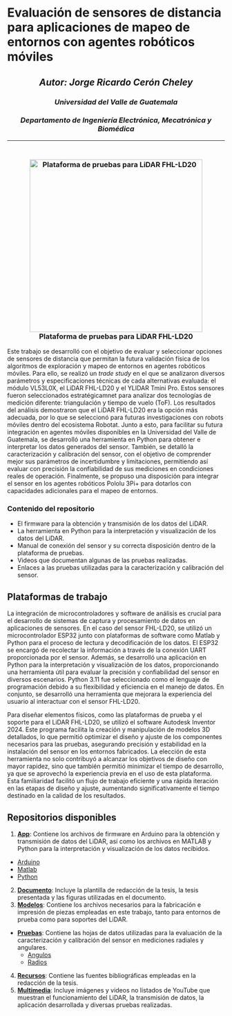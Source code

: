 
# Evaluación de sensores de distancia para aplicaciones de mapeo de entornos con agentes robóticos móviles
<h2 align="center"><em>Autor: Jorge Ricardo Cerón Cheley</em></h2>
<h3 align="center"><em>Universidad del Valle de Guatemala</em></h3>
<h3 align="center"><em>Departamento de Ingeniería Electrónica, Mecatrónica y Biomédica</em></h3>

---

<h3 align="center">
  <br>
  <a href="https://drive.google.com/uc?export=view&id=1JX5E3psndADwoQ3_kOWw1g9pJEo1_Qra">
    <img src="https://drive.google.com/uc?export=view&id=1JX5E3psndADwoQ3_kOWw1g9pJEo1_Qra" alt="Plataforma de pruebas para LiDAR FHL-LD20" width="400">
  </a>
  <br>
  Plataforma de pruebas para LiDAR FHL-LD20
  <br>
</h3>

Este trabajo se desarrolló con el objetivo de evaluar y seleccionar opciones de sensores de distancia que permitan la futura validación física de los algoritmos de exploración y mapeo de entornos en agentes robóticos móviles. Para ello, se realizó un *trade study* en el que se analizaron diversos parámetros y especificaciones técnicas de cada alternativas evaluada: el módulo VL53L0X, el LiDAR FHL-LD20 y el YLIDAR Tmini Pro. Estos sensores fueron seleccionados estratégicamnet para analizar dos tecnologías de medición diferente: triangulación y tiempo de vuelo (ToF). Los resultados del análisis demostraron que el LiDAR FHL-LD20 era la opción más adecuada, por lo que se seleccionó para futuras investigaciones con robots móviles dentro del ecosistema Robotat. Junto a esto, para facilitar su futura integración en agentes móviles disponibles en la Universidad del Valle de Guatemala, se desarrolló una herramienta en Python para obtener e interpretar los datos generados del sensor. También, se detalló la caracterización y calibración del sensor, con el objetivo de comprender mejor sus parámetros de incertidumbre y limitaciones, permitiendo así evaluar con precisión la confiabilidad de sus mediciones en condiciones reales de operación. Finalmente, se propuso una disposición para integrar el sensor en los agentes robóticos Pololu 3Pi+ para dotarlos con capacidades adicionales para el mapeo de entornos.

### Contenido del repositorio
* El firmware para la obtención y transmisión de los datos del LiDAR.
* La herramienta en Python para la interpretación y visualización de los datos del LiDAR.
* Manual de conexión del sensor y su correcta disposición dentro de la plataforma de pruebas.
* Videos que documentan algunas de las pruebas realizadas.
* Enlaces a las pruebas utilizadas para la caracterización y calibración del sensor.

## Plataformas de trabajo

La integración de microcontroladores y software de análisis es crucial para el desarrollo de sistemas de captura y procesamiento de datos en aplicaciones de sensores. En el caso del sensor FHL-LD20, se utilizó un microcontrolador ESP32 junto con plataformas de software como Matlab y Python para el proceso de lectura y decodificación de los datos. El ESP32 se encargó de recolectar la información a través de la conexión UART proporcionada por el sensor. Además, se desarrolló una aplicación en Python para la interpretación y visualizaciòn de los datos, proporcionando una herramienta útil para evaluar la precisión y confiabilidad del sensor en diversos escenarios. Python 3.11 fue seleccionado como el lenguaje de programación debido a su flexibilidad y eficiencia en el manejo de datos. En conjunto, se desarrolló una herramienta que mejorara la experiencia del usuario al interactuar con el sensor FHL-LD20.

Para diseñar elementos físicos, como las plataformas de prueba y el soporte para el LiDAR FHL-LD20, se utilizó el software Autodesk Inventor 2024. Este programa facilita la creación y manipulación de modelos 3D detallados, lo que permitió optimizar el diseño y ajuste de los componentes necesarios para las pruebas, asegurando precisión y estabilidad en la instalación del sensor en los entornos fabricados. La elección de esta herramienta no solo contribuyó a alcanzar los objetivos de diseño con mayor rapidez, sino que también permitió minimizar el tiempo de desarrollo, ya que se aprovechó la experiencia previa en el uso de esta plataforma. Esta familiaridad facilitó un flujo de trabajo eficiente y una rápida iteración en las etapas de diseño y ajuste, aumentando significativamente el tiempo destinado en la calidad de los resultados.

## Repositorios disponibles

[App]: https://github.com/CeronCh/Tesis_LiDAR/tree/main/App
[Arduino]: https://github.com/CeronCh/Tesis_LiDAR/tree/main/App/Arduino
[Matlab]: https://github.com/CeronCh/Tesis_LiDAR/tree/main/App/Matlab
[Python]: https://github.com/CeronCh/Tesis_LiDAR/tree/main/App/Python
[Documento]: https://github.com/CeronCh/Tesis_LiDAR/tree/main/Documento
[Modelos]: https://github.com/CeronCh/Tesis_LiDAR/tree/main/Modelos
[Pruebas]: https://github.com/CeronCh/Tesis_LiDAR/tree/main/Pruebas
[Angulos]: https://github.com/CeronCh/Tesis_LiDAR/tree/main/Pruebas/Angulos
[Radios]: https://github.com/CeronCh/Tesis_LiDAR/tree/main/Pruebas/Radios
[Recursos]: https://github.com/CeronCh/Tesis_LiDAR/tree/main/Recursos
[Multimedia]: https://github.com/CeronCh/Tesis_LiDAR/tree/main/Multimedia
1. **[App]**: Contiene los archivos de firmware en Arduino para la obtención y transmisión de datos del LiDAR, así como los archivos en MATLAB y Python para la interpretación y visualización de los datos recibidos.
  * [Arduino]
  * [Matlab]
  * [Python]
2. **[Documento]**: Incluye la plantilla de redacción de la tesis, la tesis presentada y las figuras utilizadas en el documento.
3. **[Modelos]**: Contiene los archivos necesarios para la fabricación e impresión de piezas empleadas en este trabajo, tanto para entornos de prueba como para soportes del LiDAR.
* **[Pruebas]**: Contiene las hojas de datos utilizadas para la evaluación de la caracterización y calibración del sensor en mediciones radiales y angulares.
  * [Angulos]
  * [Radios]
4. **[Recursos]**: Contiene las fuentes bibliográficas empleadas en la redacción de la tesis.
5. **[Multimedia]**: Incluye imágenes y videos no listados de YouTube que muestran el funcionamiento del LiDAR, la transmisión de datos, la aplicación desarrollada y diversas pruebas realizadas.

